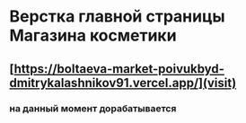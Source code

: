 
# Верстка главной страницы Магазина косметики
## [https://boltaeva-market-poivukbyd-dmitrykalashnikov91.vercel.app/](visit)
### на данный момент дорабатывается
